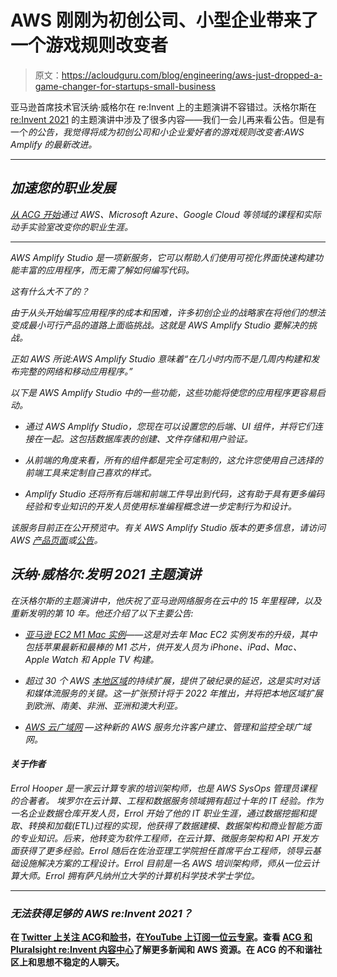 # AWS 刚刚为初创公司、小型企业带来了一个游戏规则改变者

> 原文：<https://acloudguru.com/blog/engineering/aws-just-dropped-a-game-changer-for-startups-small-business>

亚马逊首席技术官沃纳·威格尔在 re:Invent 上的主题演讲不容错过。沃格尔斯在 [re:Invent 2021](https://acloudguru.com/blog/tag/reinvent2021) 的主题演讲中涉及了很多内容——我们一会儿再来看公告。但是有一个*的公告，我觉得将成为初创公司和小企业爱好者的游戏规则改变者:AWS Amplify 的最新改进。*

* * *

## *加速您的职业发展*

*[从 ACG 开始](https://acloudguru.com/pricing)通过 AWS、Microsoft Azure、Google Cloud 等领域的课程和实际动手实验室改变你的职业生涯。*

* * *

*AWS Amplify Studio 是一项新服务，它可以帮助人们使用可视化界面快速构建功能丰富的应用程序，而无需了解如何编写代码。*

*这有什么大不了的？*

*由于从头开始编写应用程序的成本和困难，许多初创企业的战略家在将他们的想法变成最小可行产品的道路上面临挑战。这就是 AWS Amplify Studio 要解决的挑战。*

*正如 AWS 所说:AWS Amplify Studio 意味着“在几小时内而不是几周内构建和发布完整的网络和移动应用程序。”*

*以下是 AWS Amplify Studio 中的一些功能，这些功能将使您的应用程序更容易启动。*

*   *通过 AWS Amplify Studio，您现在可以设置您的后端、UI 组件，并将它们连接在一起。这包括数据库表的创建、文件存储和用户验证。*

*   *从前端的角度来看，所有的组件都是完全可定制的，这允许您使用自己选择的前端工具来定制自己喜欢的样式。*

*   *Amplify Studio 还将所有后端和前端工件导出到代码，这有助于具有更多编码经验和专业知识的开发人员使用标准编程概念进一步定制行为和设计。*

*该服务目前正在公开预览中。有关 AWS Amplify Studio 版本的更多信息，请访问 AWS [产品页面](https://aws.amazon.com/amplify/studio/)或[公告](https://aws.amazon.com/blogs/mobile/aws-amplify-studio-figma-to-fullstack-react-app-with-minimal-programming/)。*

## *沃纳·威格尔:发明 2021 主题演讲*

*在沃格尔斯的主题演讲中，他庆祝了亚马逊网络服务在云中的 15 年里程碑，以及重新发明的第 10 年。他还介绍了以下主要公告:*

*   *[亚马逊 EC2 M1 Mac 实例](https://aws.amazon.com/blogs/aws/use-amazon-ec2-m1-mac-instances-to-build-test-macos-ios-ipados-tvos-and-watchos-apps/)——这是对去年 Mac EC2 实例发布的升级，其中包括苹果最新和最棒的 M1 芯片，供开发人员为 iPhone、iPad、Mac、Apple Watch 和 Apple TV 构建。*

*   *超过 30 个 AWS [本地区域](https://aws.amazon.com/about-aws/global-infrastructure/localzones/locations/)的持续扩展，提供了破纪录的延迟，这是实时对话和媒体流服务的关键。这一扩张预计将于 2022 年推出，并将把本地区域扩展到欧洲、南美、非洲、亚洲和澳大利亚。*

*   *[AWS 云广域网](https://aws.amazon.com/about-aws/whats-new/2021/12/introducing-aws-cloud-wan/) —这种新的 AWS 服务允许客户建立、管理和监控全球广域网。*

#### *关于作者*

*Errol Hooper 是一家云计算专家的培训架构师，也是 AWS SysOps 管理员课程的合著者。 *埃罗尔在云计算、工程和数据服务领域拥有超过十年的 IT 经验。作为一名企业数据仓库开发人员，Errol 开始了他的 IT 职业生涯，通过数据挖掘和提取、转换和加载(ETL)过程的实现，他获得了数据建模、数据架构和商业智能方面的专业知识。后来，他转变为软件工程师，在云计算、微服务架构和 API 开发方面获得了更多经验。Errol 随后在佐治亚理工学院担任首席平台工程师，领导云基础设施解决方案的工程设计。Errol 目前是一名 AWS 培训架构师，师从一位云计算大师。Errol 拥有萨凡纳州立大学的计算机科学技术学士学位。**

* * *

### *无法获得足够的 AWS re:Invent 2021？*

**在 [Twitter 上关注 ACG](https://twitter.com/acloudguru)和[脸书](https://www.facebook.com/acloudguru)，在[YouTube 上订阅一位云专家](https://www.youtube.com/c/AcloudGuru/?sub_confirmation=1)。查看 [ACG 和 Pluralsight re:Invent 内容中心](https://www.pluralsight.com/reinvent-2021)了解更多新闻和 AWS 资源。在 ACG 的不和谐社区上和思想不稳定的人聊天。**